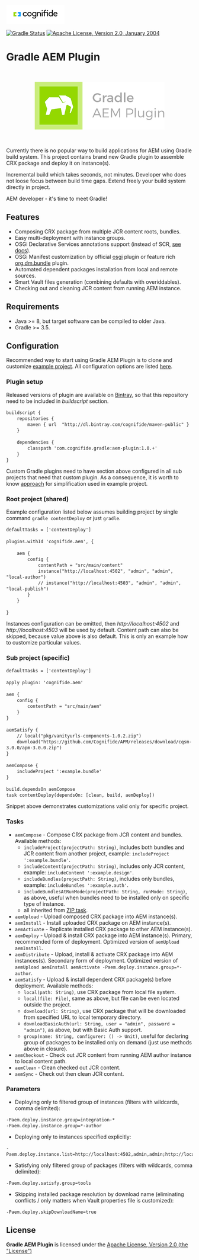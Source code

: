 ![Cognifide logo](doc/cognifide-logo.png)

[![Gradle Status](https://gradleupdate.appspot.com/Cognifide/gradle-aem-plugin/status.svg)](https://gradleupdate.appspot.com/Cognifide/gradle-aem-plugin/status)
[![Apache License, Version 2.0, January 2004](https://img.shields.io/github/license/Cognifide/gradle-aem-plugin.svg?label=License)](http://www.apache.org/licenses/)

# Gradle AEM Plugin

<br>
<p align="center">
  <img src="doc/logo.png" alt="Gradle AEM Plugin Logo"/>
</p>
<br>

Currently there is no popular way to build applications for AEM using Gradle build system. This project contains brand new Gradle plugin to assemble CRX package and deploy it on instance(s).

Incremental build which takes seconds, not minutes. Developer who does not loose focus between build time gaps. Extend freely your build system directly in project. 

AEM developer - it's time to meet Gradle!

## Features

* Composing CRX package from multiple JCR content roots, bundles.
* Easy multi-deployment with instance groups.
* OSGi Declarative Services annotations support (instead of SCR, [see docs](http://blogs.adobe.com/experiencedelivers/experience-management/osgi/using-osgi-annotations-aem6-2/)).
* OSGi Manifest customization by official [osgi](https://docs.gradle.org/current/userguide/osgi_plugin.html) plugin or feature rich [org.dm.bundle](https://github.com/TomDmitriev/gradle-bundle-plugin) plugin.
* Automated dependent packages installation from local and remote sources.
* Smart Vault files generation (combining defaults with overiddables).
* Checking out and cleaning JCR content from running AEM instance.

## Requirements

* Java >= 8, but target software can be compiled to older Java.
* Gradle  >= 3.5.

## Configuration

Recommended way to start using Gradle AEM Plugin is to clone and customize [example project](https://github.com/Cognifide/gradle-aem-example).
All configuration options are listed [here](src/main/kotlin/com/cognifide/gradle/aem/AemConfig.kt).

### Plugin setup

Released versions of plugin are available on [Bintray](https://bintray.com/cognifide/maven-public/gradle-aem-plugin), 
so that this repository need to be included in *buildscript* section.


```
buildscript {
    repositories {
        maven { url  "http://dl.bintray.com/cognifide/maven-public" }
    }
    
    dependencies {
        classpath 'com.cognifide.gradle:aem-plugin:1.0.+'
    }
}

```

Custom Gradle plugins need to have section above configured in all sub projects that need that custom plugin.
As a consequence, it is worth to know [approach](https://github.com/Cognifide/gradle-aem-example/blob/master/gradle/buildscript.gradle) for simplification used in example project.

### Root project (shared)

Example configuration listed below assumes building project by single command `gradle contentDeploy` or just `gradle`.

```
defaultTasks = ['contentDeploy']

plugins.withId 'cognifide.aem', {

    aem {
        config {
            contentPath = "src/main/content"
            instance("http://localhost:4502", "admin", "admin", "local-author")
            // instance("http://localhost:4503", "admin", "admin", "local-publish")
        }
    }

}

```

Instances configuration can be omitted, then *http://localhost:4502* and *http://localhost:4503* will be used by default.
Content path can also be skipped, because value above is also default. This is only an example how to customize particular values.


### Sub project (specific)

```
defaultTasks = ['contentDeploy']

apply plugin: 'cognifide.aem'

aem {
    config {
        contentPath = "src/main/aem"
    }
}

aemSatisfy {
    // local("pkg/vanityurls-components-1.0.2.zip")
    download("https://github.com/Cognifide/APM/releases/download/cqsm-3.0.0/apm-3.0.0.zip")
}

aemCompose {
    includeProject ':example.bundle'
}

build.dependsOn aemCompose
task contentDeploy(dependsOn: [clean, build, aemDeploy])

```

Snippet above demonstrates customizations valid only for specific project.

### Tasks

* `aemCompose` - Compose CRX package from JCR content and bundles. Available methods:
    * `includeProject(projectPath: String)`, includes both bundles and JCR content from another project, example: `includeProject ':example.bundle'`.
    * `includeContent(projectPath: String)`, includes only JCR content, example: `includeContent ':example.design'`.
    * `includeBundles(projectPath: String)`, includes only bundles, example: `includeBundles ':example.auth'`.
    * `includeBundlesAtRunMode(projectPath: String, runMode: String)`, as above, useful when bundles need to be installed only on specific type of instance.
    * all inherited from [ZIP task](https://docs.gradle.org/3.5/dsl/org.gradle.api.tasks.bundling.Zip.html).
* `aemUpload` - Upload composed CRX package into AEM instance(s).
* `aemInstall` - Install uploaded CRX package on AEM instance(s).
* `aemActivate` - Replicate installed CRX package to other AEM instance(s).
* `aemDeploy` - Upload & install CRX package into AEM instance(s). Primary, recommended form of deployment. Optimized version of `aemUpload aemInstall`.
* `aemDistribute` - Upload, install & activate CRX package into AEM instances(s). Secondary form of deployment. Optimized version of `aemUpload aemInstall aemActivate -Paem.deploy.instance.group=*-author`.
* `aemSatisfy` - Upload & install dependent CRX package(s) before deployment. Available methods:
    * `local(path: String)`, use CRX package from local file system.
    * `local(file: File)`, same as above, but file can be even located outside the project.
    * `download(url: String)`, use CRX package that will be downloaded from specified URL to local temporary directory.
    * `downloadBasicAuth(url: String, user = "admin", password = "admin")`, as above, but with Basic Auth support.
    * `group(name: String, configurer: () -> Unit)`, useful for declaring group of packages to be installed only on demand (just use methods above in closure).
* `aemCheckout` - Check out JCR content from running AEM author instance to local content path.
* `aemClean` - Clean checked out JCR content.
* `aemSync` - Check out then clean JCR content.

### Parameters

* Deploying only to filtered group of instances (filters with wildcards, comma delimited):

```
-Paem.deploy.instance.group=integration-*
-Paem.deploy.instance.group=*-author
```
   
* Deploying only to instances specified explicitly: 

```
-Paem.deploy.instance.list=http://localhost:4502,admin,admin;http://localhost:4503,admin,admin
```

* Satisfying only filtered group of packages (filters with wildcards, comma delimited):

```
-Paem.deploy.satisfy.group=tools 
```

* Skipping installed package resolution by download name (eliminating conflicts / only matters when Vault properties file is customized): 

```
-Paem.deploy.skipDownloadName=true
```


## License

**Gradle AEM Plugin** is licensed under the [Apache License, Version 2.0 (the "License")](https://www.apache.org/licenses/LICENSE-2.0.txt)


